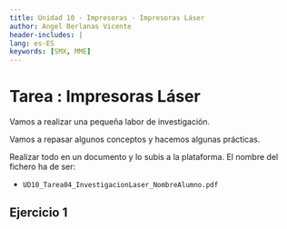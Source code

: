 ```yaml
---
title: Unidad 10 - Impresoras - Impresoras Láser
author: Angel Berlanas Vicente
header-includes: |
lang: es-ES
keywords: [SMX, MME]
---
```


# Tarea : Impresoras Láser 

Vamos a realizar una pequeña labor de investigación.

Vamos a repasar algunos conceptos y hacemos algunas prácticas.

Realizar todo en un documento y lo subís a la plataforma. El nombre del fichero ha de ser:

* `UD10_Tarea04_InvestigacionLaser_NombreAlumno.pdf`

## Ejercicio 1